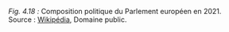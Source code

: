*Fig. 4.18 :* Composition politique du Parlement européen en 2021.  
Source : [Wikipédia](https://fr.wikipedia.org/wiki/Parlement_europ%C3%A9en#/media/Fichier:Union_europenne_Parlement_monocameral_2019.svg), Domaine public.